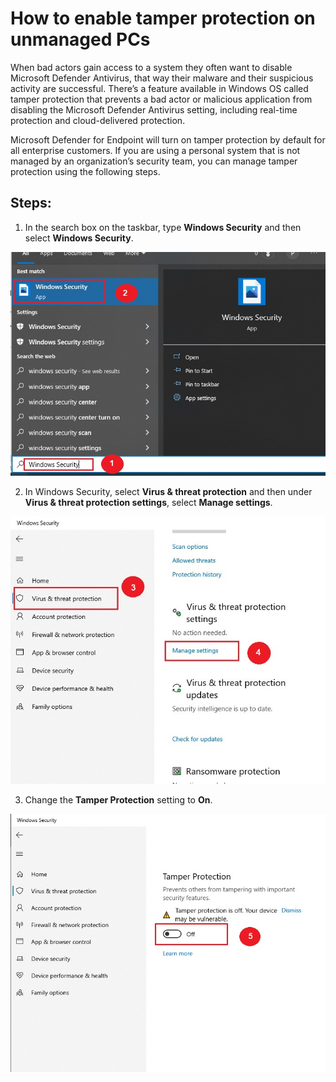 

How to enable tamper protection on unmanaged PCs
==
When bad actors gain access to a system they often want to disable Microsoft Defender Antivirus, that way their malware 
and their suspicious activity are successful. There’s a feature available in Windows OS called tamper protection that 
prevents a bad actor or malicious application from disabling the Microsoft Defender Antivirus setting, including real-time 
protection and cloud-delivered protection.

Microsoft Defender for Endpoint will turn on tamper protection by default for all enterprise customers. If you are using a 
personal system that is not managed by an organization’s security team, you can manage tamper protection using the following steps.

Steps:
--
1. In the search box on the taskbar, type **Windows Security** and then select **Windows Security**. 

 ![Image](/Tamper-Protection/media/Windows10-Tamper-protection-01.jpg "icon") 
 
 2. In Windows Security, select **Virus & threat protection** and then under **Virus & threat protection settings**, select **Manage settings**.
 
  ![Image](/Tamper-Protection/media/Windows10-Tamper-protection-03.jpg "icon") 
 
 3. Change the **Tamper Protection** setting to **On**.

  ![Image](/Tamper-Protection/media/Windows10-Tamper-protection-04.jpg "icon") 
